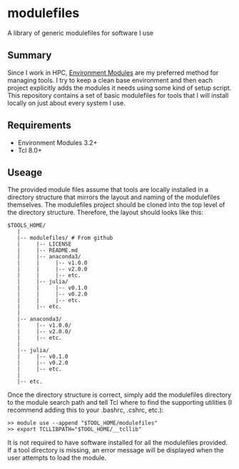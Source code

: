 # modulefiles
A library of generic modulefiles for software I use

## Summary
Since I work in HPC, [Environment Modules](http://modules.sourceforge.net/) are
my preferred method for managing tools. I try to keep a clean base environment
and then each project explicitly adds the modules it needs using some kind of
setup script. This repository contains a set of basic modulefiles for tools that
I will install locally on just about every system I use.

## Requirements
* Environment Modules 3.2+
* Tcl 8.0+

## Useage
The provided module files assume that tools are locally installed in a directory
structure that mirrors the layout and naming of the modulefiles themselves. The
modulefiles project should be cloned into the top level of the directory
structure. Therefore, the layout should looks like this:

    $TOOLS_HOME/
       |
       |-- modulefiles/ # From github
       |     |-- LICENSE
       |     |-- README.md
       |     |-- anaconda3/
       |     |     |-- v1.0.0
       |     |     |-- v2.0.0
       |     |     |-- etc.
       |     |-- julia/
       |     |     |-- v0.1.0
       |     |     |-- v0.2.0
       |     |     |-- etc.
       |     |-- etc.
       |
       |-- anaconda3/
       |     |-- v1.0.0/
       |     |-- v2.0.0/
       |     |-- etc.
       |
       |-- julia/
       |     |-- v0.1.0
       |     |-- v0.2.0
       |     |-- etc.
       |
       |-- etc.

Once the directory structure is correct, simply add the modulefiles directory to
the module search path and tell Tcl where to find the supporting utilities (I
recommend adding this to your .bashrc, .cshrc, etc.):

    >> module use --append "$TOOL_HOME/modulefiles"
    >> export TCLLIBPATH="$TOOL_HOME/__tcllib"

It is not required to have software installed for all the modulefiles provided.
If a tool directory is missing, an error message will be displayed when the user
attempts to load the module.

